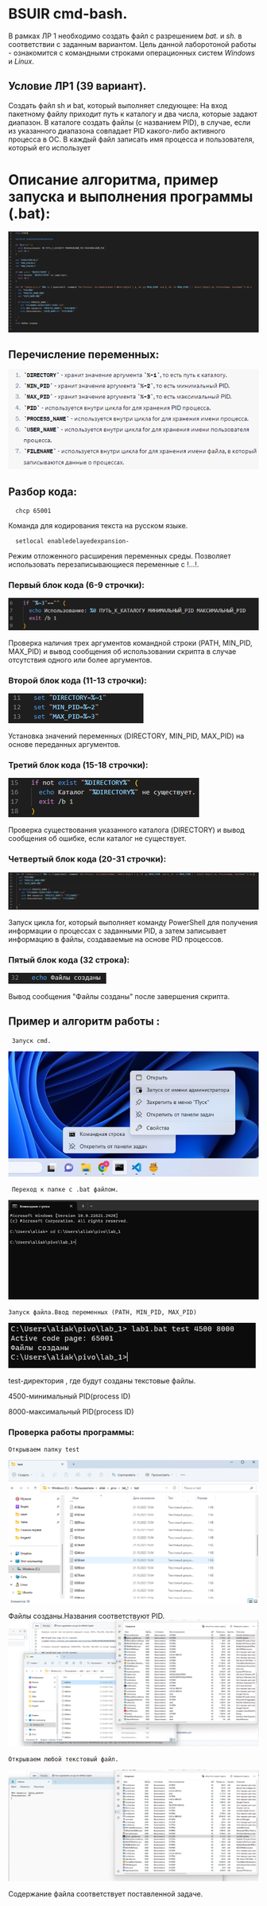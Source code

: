 # BSUIR cmd-bash.
В рамках ЛР 1 необходимо создать файл с разрешением *bat.* и *sh.* в соответствии с заданным вариантом.
Цель данной лаборотоной работы - ознакомится с командными строками операционных систем *Windows* и *Linux*.

## Условие ЛР1 (39 вариант).
Создать файл sh и bat, который выполняет следующее: 
На вход пакетному файлу приходит путь к каталогу и два числа, которые задают диапазон. В каталоге создать файлы (c названием PID), в случае, если из указанного диапазона совпадает PID какого-либо активного процесса в ОС. В каждый файл записать имя процесса и пользователя, который его использует

# Описание алгоритма, пример запуска и выполнения программы (.bat):
![image](https://github.com/Zubabubal/ads/blob/main/%D0%A1%D0%BD%D0%B8%D0%BC%D0%BE%D0%BA%20%D1%8D%D0%BA%D1%80%D0%B0%D0%BD%D0%B0%202023-10-21%20105023.png)

## Перечисление переменных:
![image](https://github.com/Zubabubal/ads/blob/main/%D0%A1%D0%BD%D0%B8%D0%BC%D0%BE%D0%BA%20%D1%8D%D0%BA%D1%80%D0%B0%D0%BD%D0%B0%202023-10-21%20141712.png)

## Разбор кода:
      chcp 65001 
Команда для кодирования текста на русском языке.

      setlocal enabledelayedexpansion-
Режим отложенного расширения переменных среды. Позволяет использовать перезаписывающиеся переменные с !...!.

### Первый блок кода (6-9 строчки):
![image](https://github.com/Zubabubal/ads/blob/main/%D0%A1%D0%BD%D0%B8%D0%BC%D0%BE%D0%BA%20%D1%8D%D0%BA%D1%80%D0%B0%D0%BD%D0%B0%202023-10-21%20142537.png)

Проверка наличия трех аргументов командной строки (PATH, MIN_PID, MAX_PID) и вывод сообщения об использовании скрипта в случае отсутствия одного или более аргументов.

### Второй блок кода (11-13 строчки):
![image](https://github.com/Zubabubal/ads/blob/main/%D0%A1%D0%BD%D0%B8%D0%BC%D0%BE%D0%BA%20%D1%8D%D0%BA%D1%80%D0%B0%D0%BD%D0%B0%202023-10-21%20142911.png)

Установка значений переменных (DIRECTORY, MIN_PID, MAX_PID) на основе переданных аргументов.

### Третий блок кода (15-18 строчки):
![image](https://github.com/Zubabubal/ads/blob/main/%D0%A1%D0%BD%D0%B8%D0%BC%D0%BE%D0%BA%20%D1%8D%D0%BA%D1%80%D0%B0%D0%BD%D0%B0%202023-10-21%20143133.png)

Проверка существования указанного каталога (DIRECTORY) и вывод сообщения об ошибке, если каталог не существует.

### Четвертый блок кода (20-31 строчки):
![image](https://github.com/Zubabubal/ads/blob/main/%D0%A1%D0%BD%D0%B8%D0%BC%D0%BE%D0%BA%20%D1%8D%D0%BA%D1%80%D0%B0%D0%BD%D0%B0%202023-10-21%20143459.png)

Запуск цикла for, который выполняет команду PowerShell для получения информации о процессах с заданными PID, а затем записывает информацию в файлы, создаваемые на основе PID процессов.

### Пятый блок кода (32 строка):
![image](https://github.com/Zubabubal/ads/blob/main/%D0%A1%D0%BD%D0%B8%D0%BC%D0%BE%D0%BA%20%D1%8D%D0%BA%D1%80%D0%B0%D0%BD%D0%B0%202023-10-21%20143836.png)

Вывод сообщения "Файлы созданы" после завершения скрипта.

## Пример и алгоритм работы :
     Запуск cmd.
![image](https://github.com/Zubabubal/ads/blob/main/%D0%A1%D0%BD%D0%B8%D0%BC%D0%BE%D0%BA%20%D1%8D%D0%BA%D1%80%D0%B0%D0%BD%D0%B0%202023-10-21%20145112.png)

     Переход к папке с .bat файлом.
![image](https://github.com/Zubabubal/ads/blob/main/%D0%A1%D0%BD%D0%B8%D0%BC%D0%BE%D0%BA%20%D1%8D%D0%BA%D1%80%D0%B0%D0%BD%D0%B0%202023-10-21%20145536.png)

    Запуск файла.Ввод переменных (PATH, MIN_PID, MAX_PID)
![image](https://github.com/Zubabubal/ads/blob/main/%D0%A1%D0%BD%D0%B8%D0%BC%D0%BE%D0%BA%20%D1%8D%D0%BA%D1%80%D0%B0%D0%BD%D0%B0%202023-10-21%20145904.png)

test-директория , где будут созданы текстовые файлы.

4500-минимальный PID(process ID)

8000-максимальный PID(process ID)

### Проверка работы программы:
    Открываем папку test
![image](https://github.com/Zubabubal/ads/blob/main/%D0%A1%D0%BD%D0%B8%D0%BC%D0%BE%D0%BA%20%D1%8D%D0%BA%D1%80%D0%B0%D0%BD%D0%B0%202023-10-21%20150458.png)

Файлы созданы.Названия соответствуют PID.
![image](https://github.com/Zubabubal/ads/blob/main/%D0%A1%D0%BD%D0%B8%D0%BC%D0%BE%D0%BA%20%D1%8D%D0%BA%D1%80%D0%B0%D0%BD%D0%B0%202023-10-21%20151029.png)

    Открываем любой текстовый файл.
![image](https://github.com/Zubabubal/ads/blob/main/%D0%A1%D0%BD%D0%B8%D0%BC%D0%BE%D0%BA%20%D1%8D%D0%BA%D1%80%D0%B0%D0%BD%D0%B0%202023-10-21%20151322.png)

Содержание файла соответствует поставленной задаче.
